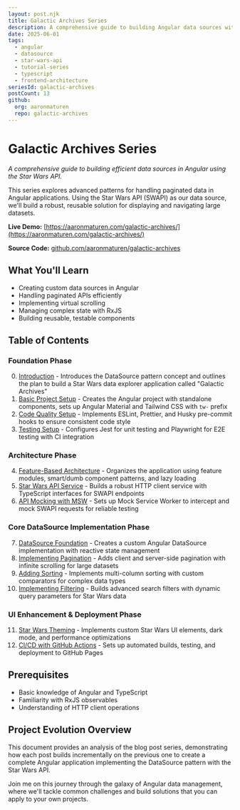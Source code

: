 ```yaml
---
layout: post.njk
title: Galactic Archives Series
description: A comprehensive guide to building Angular data sources with SWAPI
date: 2025-06-01
tags:
  - angular
  - datasource
  - star-wars-api
  - tutorial-series
  - typescript
  - frontend-architecture
seriesId: galactic-archives
postCount: 13
github:
  org: aaronmaturen
  repo: galactic-archives
---
```


# Galactic Archives Series

_A comprehensive guide to building efficient data sources in Angular using the Star Wars API._

This series explores advanced patterns for handling paginated data in Angular applications. Using the Star Wars API (SWAPI) as our data source, we'll build a robust, reusable solution for displaying and navigating large datasets.

**Live Demo:** [https://aaronmaturen.com/galactic-archives/](https://aaronmaturen.com/galactic-archives/)

**Source Code:** [github.com/aaronmaturen/galactic-archives](https://github.com/aaronmaturen/galactic-archives)

## What You'll Learn

- Creating custom data sources in Angular
- Handling paginated APIs efficiently
- Implementing virtual scrolling
- Managing complex state with RxJS
- Building reusable, testable components

## Table of Contents

### Foundation Phase

0. [Introduction](/musings/post-0-introduction/) - Introduces the DataSource pattern concept and outlines the plan to build a Star Wars data explorer application called "Galactic Archives"
1. [Basic Project Setup](/musings/post-1-basic-project-setup/) - Creates the Angular project with standalone components, sets up Angular Material and Tailwind CSS with `tw-` prefix
2. [Code Quality Setup](/musings/post-2-code-quality-setup/) - Implements ESLint, Prettier, and Husky pre-commit hooks to ensure consistent code style
3. [Testing Setup](/musings/post-3-testing-setup/) - Configures Jest for unit testing and Playwright for E2E testing with CI integration

### Architecture Phase

4. [Feature-Based Architecture](/musings/post-4-feature-based-architecture/) - Organizes the application using feature modules, smart/dumb component patterns, and lazy loading
5. [Star Wars API Service](/musings/post-5-star-wars-api-service/) - Builds a robust HTTP client service with TypeScript interfaces for SWAPI endpoints
6. [API Mocking with MSW](/musings/post-6-api-mocking-msw/) - Sets up Mock Service Worker to intercept and mock SWAPI requests for reliable testing

### Core DataSource Implementation Phase

7. [DataSource Foundation](/musings/post-7-datasource-foundation/) - Creates a custom Angular DataSource implementation with reactive state management
8. [Implementing Pagination](/musings/post-8-implementing-pagination/) - Adds client and server-side pagination with infinite scrolling for large datasets
9. [Adding Sorting](/musings/post-9-adding-sorting/) - Implements multi-column sorting with custom comparators for complex data types
10. [Implementing Filtering](/musings/post-10-implementing-filtering/) - Builds advanced search filters with dynamic query parameters for Star Wars data

### UI Enhancement & Deployment Phase

11. [Star Wars Theming](/musings/post-11-star-wars-theming/) - Implements custom Star Wars UI elements, dark mode, and performance optimizations
12. [CI/CD with GitHub Actions](/musings/post-12-cicd-github-actions/) - Sets up automated builds, testing, and deployment to GitHub Pages

## Prerequisites

- Basic knowledge of Angular and TypeScript
- Familiarity with RxJS observables
- Understanding of HTTP client operations

## Project Evolution Overview

This document provides an analysis of the blog post series, demonstrating how each post builds incrementally on the previous one to create a complete Angular application implementing the DataSource pattern with the Star Wars API.

Join me on this journey through the galaxy of Angular data management, where we'll tackle common challenges and build solutions that you can apply to your own projects.
